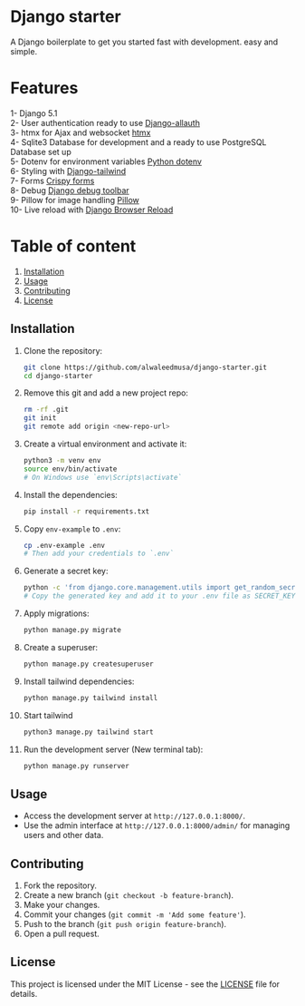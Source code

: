 # Django starter

A Django boilerplate to get you started fast with development. easy and simple.

# Features

1- Django 5.1\
2- User authentication ready to use [Django-allauth](https://docs.allauth.org/en/latest/)\
3- htmx for Ajax and websocket [htmx](https://htmx.org/)\
4- Sqlite3 Database for development and a ready to use PostgreSQL Database set up\
5- Dotenv for environment variables [Python dotenv](https://pypi.org/project/python-dotenv/)\
6- Styling with [Django-tailwind](https://django-tailwind.readthedocs.io/en/latest/installation.html)\
7- Forms [Crispy forms](https://django-crispy-forms.readthedocs.io/en/latest/)\
8- Debug [Django debug toolbar](https://django-debug-toolbar.readthedocs.io/en/latest/)\
9- Pillow for image handling [Pillow](https://pillow.readthedocs.io/en/stable/)\
10- Live reload with [Django Browser Reload](https://github.com/tjwalch/django-browser-reload)

# Table of content

1. [Installation](#installation)
2. [Usage](#usage)
3. [Contributing](#contributing)
4. [License](#license)

## Installation

1. Clone the repository:

    ```sh
    git clone https://github.com/alwaleedmusa/django-starter.git
    cd django-starter
    ```

2. Remove this git and add a new project repo:

    ```sh
    rm -rf .git
    git init
    git remote add origin <new-repo-url>
    ```

3. Create a virtual environment and activate it:

    ```sh
    python3 -m venv env
    source env/bin/activate
    # On Windows use `env\Scripts\activate`
    ```

4. Install the dependencies:

    ```sh
    pip install -r requirements.txt
    ```

5. Copy `env-example` to `.env`:

    ```sh
    cp .env-example .env
    # Then add your credentials to `.env`
    ```

6. Generate a secret key:

    ```sh
    python -c 'from django.core.management.utils import get_random_secret_key; print(get_random_secret_key())'
    # Copy the generated key and add it to your .env file as SECRET_KEY
    ```

7. Apply migrations:

    ```sh
    python manage.py migrate
    ```

8. Create a superuser:

    ```sh
    python manage.py createsuperuser
    ```

9. Install tailwind dependencies:

    ```sh
    python manage.py tailwind install
    ```

10. Start tailwind

    ```sh
    python3 manage.py tailwind start
    ```

11. Run the development server (New terminal tab):
    ```sh
    python manage.py runserver
    ```

## Usage

-   Access the development server at `http://127.0.0.1:8000/`.
-   Use the admin interface at `http://127.0.0.1:8000/admin/` for managing users and other data.

## Contributing

1. Fork the repository.
2. Create a new branch (`git checkout -b feature-branch`).
3. Make your changes.
4. Commit your changes (`git commit -m 'Add some feature'`).
5. Push to the branch (`git push origin feature-branch`).
6. Open a pull request.

## License

This project is licensed under the MIT License - see the [LICENSE](LICENSE) file for details.
